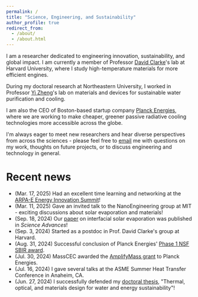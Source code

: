 ```yaml
---
permalink: /
title: "Science, Engineering, and Sustainability"
author_profile: true
redirect_from: 
  - /about/
  - /about.html
---
```


I am a researcher dedicated to engineering innovation, sustainability, and global impact. I am currently a member of Professor [David Clarke](https://clarke.seas.harvard.edu)'s lab at Harvard University, where I study high-temperature materials for more efficient engines.

During my doctoral research at Northeastern University, I worked in Professor [Yi Zheng](https://nanoenergy.sites.northeastern.edu)'s lab on materials and devices for sustainable water purification and cooling.

I am also the CEO of Boston-based startup company [Planck Energies](https://www.planckenergies.com), where we are working to make cheaper, greener passive radiative cooling technologies more accessible across the globe.

I'm always eager to meet new researchers and hear diverse perspectives from across the sciences - please feel free to [email](mailto:andrew.caratenuto@gmail.com) me with questions on my work, thoughts on future projects, or to discuss engineering and technology in general.

# Recent news
- (Mar. 17, 2025) Had an excellent time learning and networking at the [ARPA-E Energy Innovation Summit](https://www.arpae-summit.com/)!
- (Mar. 11, 2025) Gave an invited talk to the NanoEngineering group at MIT - exciting discussions about solar evaporation and materials!
- (Sep. 18, 2024) Our [paper](https://www.science.org/doi/full/10.1126/sciadv.adn6368) on interfacial solar evaporation was published in *Science Advances*!
- (Sep. 3, 2024) Started as a postdoc in Prof. David Clarke's group at Harvard.
- (Aug. 31, 2024) Successful conclusion of Planck Energies' [Phase 1 NSF SBIR award](https://www.nsf.gov/awardsearch/showAward?AWD_ID=2321446&HistoricalAwards=false).
- (Jul. 30, 2024) MassCEC awarded the [AmplifyMass grant](https://www.masscec.com/press/masscec-awards-4-million-climatetech-companies) to Planck Energies.
- (Jul. 16, 2024) I gave several talks at the ASME Summer Heat Transfer Conference in Anaheim, CA.
- (Jun. 27, 2024) I successfully defended my [doctoral thesis](https://repository.library.northeastern.edu/files/neu:ms35xq59w), "Thermal, optical, and materials design for water and energy sustainability"!
